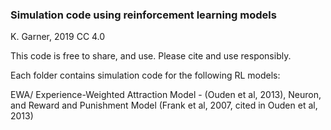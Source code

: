 ### Simulation code using reinforcement learning models  
K. Garner, 2019  CC 4.0

This code is free to share, and use. Please cite and use responsibly. 

Each folder contains simulation code for the following RL models:  

EWA/ Experience-Weighted Attraction Model - (Ouden et al, 2013), Neuron, and Reward and Punishment Model (Frank et al, 2007, cited in Ouden et al, 2013)
